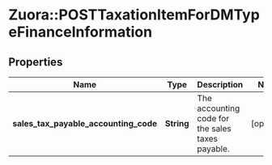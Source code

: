 # Zuora::POSTTaxationItemForDMTypeFinanceInformation

## Properties
Name | Type | Description | Notes
------------ | ------------- | ------------- | -------------
**sales_tax_payable_accounting_code** | **String** | The accounting code for the sales taxes payable.  | [optional] 


